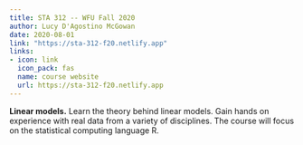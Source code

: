```yaml
---
title: STA 312 -- WFU Fall 2020
author: Lucy D'Agostino McGowan
date: 2020-08-01
link: "https://sta-312-f20.netlify.app"
links: 
- icon: link
  icon_pack: fas
  name: course website
  url: https://sta-312-f20.netlify.app
---
```


**Linear models.** Learn the theory behind linear models. Gain hands on experience with real data from a variety of disciplines. The course will focus on the statistical computing language R.